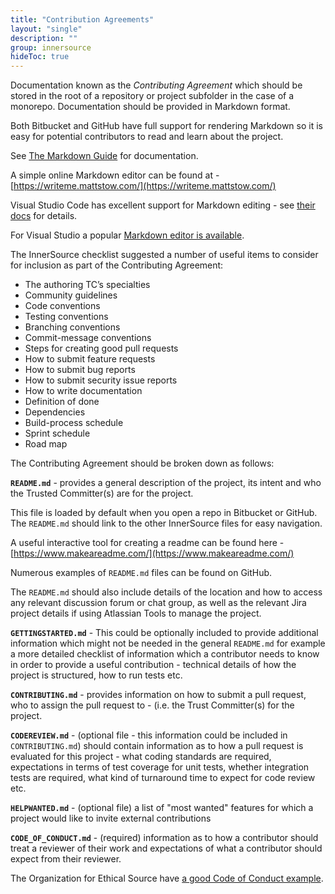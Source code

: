 ```yaml
---
title: "Contribution Agreements"
layout: "single"
description: ""
group: innersource
hideToc: true
---
```


Documentation known as the _Contributing Agreement_ which should be stored in the root of a repository or project subfolder in the case of a monorepo. Documentation should be provided in Markdown format.

Both Bitbucket and GitHub have full support for rendering Markdown so it is easy for potential contributors to read and learn about the project.

See [The Markdown Guide](https://www.markdownguide.org) for documentation.

A simple online Markdown editor can be found at - [https://writeme.mattstow.com/](https://writeme.mattstow.com/)

Visual Studio Code has excellent support for Markdown editing - see [their docs](https://code.visualstudio.com/docs/languages/markdown) for details.

For Visual Studio a popular [Markdown editor is available](https://marketplace.visualstudio.com/items?itemName=MadsKristensen.MarkdownEditor).

The InnerSource checklist suggested a number of useful items to consider for inclusion as part of the Contributing Agreement:

- The authoring TC’s specialties
- Community guidelines
- Code conventions
- Testing conventions
- Branching conventions
- Commit-message conventions
- Steps for creating good pull requests
- How to submit feature requests
- How to submit bug reports
- How to submit security issue reports
- How to write documentation
- Definition of done
- Dependencies
- Build-process schedule
- Sprint schedule
- Road map

The Contributing Agreement should be broken down as follows:

**`README.md`** - provides a general description of the project, its intent and who the Trusted Committer(s) are for the project.

This file is loaded by default when you open a repo in Bitbucket or GitHub. The `README.md` should link to the other InnerSource files for easy navigation.

A useful interactive tool for creating a readme can be found here - [https://www.makeareadme.com/](https://www.makeareadme.com/)

Numerous examples of `README.md` files can be found on GitHub.

The `README.md` should also include details of the location and how to access any relevant discussion forum or chat group, as well as the relevant Jira project details if using Atlassian Tools to manage the project.

**`GETTINGSTARTED.md`** - This could be optionally included to provide additional information which might not be needed in the general `README.md` for example a more detailed checklist of information which a contributor needs to know in order to provide a useful contribution - technical details of how the project is structured, how to run tests etc.

**`CONTRIBUTING.md`** - provides information on how to submit a pull request, who to assign the pull request to - (i.e. the Trust Committer(s) for the project.

**`CODEREVIEW.md`** - (optional file - this information could be included in `CONTRIBUTING.md`) should contain information as to how a pull request is evaluated for this project - what coding standards are required, expectations in terms of test coverage for unit tests, whether integration tests are required, what kind of turnaround time to expect for code review etc.

**`HELPWANTED.md`** - (optional file) a list of "most wanted" features for which a project would like to invite external contributions

**`CODE_OF_CONDUCT.md`** - (required) information as to how a contributor should treat a reviewer of their work and expectations of what a contributor should expect from their reviewer.

The Organization for Ethical Source have [a good Code of Conduct example](https://github.com/EthicalSource/contributor_covenant/blob/release/CODE_OF_CONDUCT.md).
